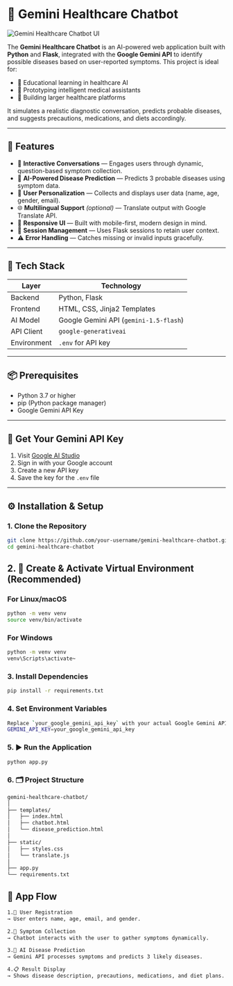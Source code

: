 # 🏥 Gemini Healthcare Chatbot

![Gemini Healthcare Chatbot UI](https://via.placeholder.com/1000x400.png?text=Gemini+Healthcare+Chatbot+UI)

The **Gemini Healthcare Chatbot** is an AI-powered web application built with **Python** and **Flask**, integrated with the **Google Gemini API** to identify possible diseases based on user-reported symptoms. This project is ideal for:

- 🧪 Educational learning in healthcare AI
- 🧰 Prototyping intelligent medical assistants
- 🏥 Building larger healthcare platforms

It simulates a realistic diagnostic conversation, predicts probable diseases, and suggests precautions, medications, and diets accordingly.

---

## 🚀 Features

- 💬 **Interactive Conversations** — Engages users through dynamic, question-based symptom collection.
- 🧠 **AI-Powered Disease Prediction** — Predicts 3 probable diseases using symptom data.
- 👤 **User Personalization** — Collects and displays user data (name, age, gender, email).
- 🌐 **Multilingual Support** *(optional)* — Translate output with Google Translate API.
- 📱 **Responsive UI** — Built with mobile-first, modern design in mind.
- 💾 **Session Management** — Uses Flask sessions to retain user context.
- ⚠️ **Error Handling** — Catches missing or invalid inputs gracefully.

---

## 🧰 Tech Stack

| Layer        | Technology                  |
|--------------|------------------------------|
| Backend      | Python, Flask                |
| Frontend     | HTML, CSS, Jinja2 Templates  |
| AI Model     | Google Gemini API (`gemini-1.5-flash`) |
| API Client   | `google-generativeai`        |
| Environment  | `.env` for API key           |

---

## 📦 Prerequisites

- Python 3.7 or higher
- pip (Python package manager)
- Google Gemini API Key

---

## 🔑 Get Your Gemini API Key

1. Visit [Google AI Studio](https://makersuite.google.com/app)
2. Sign in with your Google account
3. Create a new API key
4. Save the key for the `.env` file

---

## ⚙️ Installation & Setup

### 1. Clone the Repository

```bash
git clone https://github.com/your-username/gemini-healthcare-chatbot.git
cd gemini-healthcare-chatbot
```

## 2. 🧪 Create & Activate Virtual Environment (Recommended)

### For Linux/macOS
```bash
python -m venv venv
source venv/bin/activate
```
### For Windows
```bash
python -m venv venv
venv\Scripts\activate~
```

### 3. Install Dependencies
```bash
pip install -r requirements.txt
```

### 4. Set Environment Variables
```bash
Replace `your_google_gemini_api_key` with your actual Google Gemini API Key.
GEMINI_API_KEY=your_google_gemini_api_key
```

### 5. ▶️ Run the Application
```bash
python app.py
```

### 6. 🗂️ Project Structure
```bash
gemini-healthcare-chatbot/
│
├── templates/              
│   ├── index.html
│   ├── chatbot.html
│   └── disease_prediction.html
│
├── static/                  
│   ├── styles.css
│   └── translate.js
│
├── app.py                  
└── requirements.txt        

```

## 🔁 App Flow
```bash
1.🧍 User Registration
→ User enters name, age, email, and gender.

2.💬 Symptom Collection
→ Chatbot interacts with the user to gather symptoms dynamically.

3.🤖 AI Disease Prediction
→ Gemini API processes symptoms and predicts 3 likely diseases.

4.📋 Result Display
→ Shows disease description, precautions, medications, and diet plans.
```